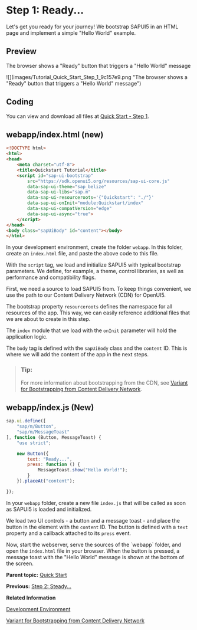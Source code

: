 <!-- loio851bde42e4e1410c96abbe402fa9128c -->

# Step 1: Ready...

Let's get you ready for your journey! We bootstrap SAPUI5 in an HTML page and implement a simple "Hello World" example.



<a name="loio851bde42e4e1410c96abbe402fa9128c__section_cpm_14c_1gb"/>

## Preview

   
  
<a name="loio851bde42e4e1410c96abbe402fa9128c__fig_vf2_vfl_4s"/>The browser shows a "Ready" button that triggers a "Hello World" message

 ![](images/Tutorial_Quick_Start_Step_1_9c157e9.png "The browser shows a "Ready" button that triggers a "Hello World" message") 



<a name="loio851bde42e4e1410c96abbe402fa9128c__section_zzy_mpc_1gb"/>

## Coding

You can view and download all files at [Quick Start - Step 1](https://ui5.sap.com/#/sample/sap.m.tutorial.quickstart.01/preview).



## webapp/index.html \(new\)

```html
<!DOCTYPE html>
<html>
<head>
	<meta charset="utf-8">
	<title>Quickstart Tutorial</title>
	<script id="sap-ui-bootstrap"
		src="https://sdk.openui5.org/resources/sap-ui-core.js"
		data-sap-ui-theme="sap_belize"
		data-sap-ui-libs="sap.m"
		data-sap-ui-resourceroots='{"Quickstart": "./"}'
		data-sap-ui-onInit="module:Quickstart/index"
		data-sap-ui-compatVersion="edge"
		data-sap-ui-async="true">
	</script>
</head>
<body class="sapUiBody" id="content"></body>
</html>
```

In your development environment, create the folder `webapp`. In this folder, create an `index.html` file, and paste the above code to this file.

With the `script` tag, we load and initialize SAPUI5 with typical bootstrap parameters. We define, for example, a theme, control libraries, as well as performance and compatibility flags.

First, we need a source to load SAPUI5 from. To keep things convenient, we use the path to our Content Delivery Network \(CDN\) for OpenUI5.

The bootstrap property `resourceroots` defines the namespace for all resources of the app. This way, we can easily reference additional files that we are about to create in this step.

The `index` module that we load with the `onInit` parameter will hold the application logic.

The `body` tag is defined with the `sapUiBody` class and the `content` ID. This is where we will add the content of the app in the next steps.

> ### Tip:  
> For more information about bootstrapping from the CDN, see [Variant for Bootstrapping from Content Delivery Network](../04_Essentials/variant-for-bootstrapping-from-content-delivery-network-2d3eb2f.md).



<a name="loio851bde42e4e1410c96abbe402fa9128c__section_fh4_t23_1gb"/>

## webapp/index.js \(New\)

```js
sap.ui.define([
	"sap/m/Button",
	"sap/m/MessageToast"
], function (Button, MessageToast) {
	"use strict";

	new Button({
		text: "Ready...",
		press: function () {
			MessageToast.show("Hello World!");
		}
	}).placeAt("content");

});
```

In your `webapp` folder, create a new file `index.js` that will be called as soon as SAPUI5 is loaded and initialized.

We load two UI controls - a button and a message toast - and place the button in the element with the `content` ID. The button is defined with a `text` property and a callback attached to its `press` event.

Now, start the webserver, serve the sources of the \`webapp\` folder, and open the `index.html` file in your browser. When the button is pressed, a message toast with the "Hello World" message is shown at the bottom of the screen.

**Parent topic:** [Quick Start](quick-start-592f36f.md "Unleash your SAPUI5 skills with this simple three-step tutorial. We start with a simple &quot;Hello World&quot; example, and convert it to a minimalist two-page app.")

**Previous:** [Step 2: Steady...](step-2-steady-128214a.md "Now we extend our minimalist HTML page to a basic app with a view and a controller.")

**Related Information**  


[Development Environment](development-environment-7bb04e0.md "This part of the documentation introduces you to some common and recommended use cases for the installation, configuration, and setup of SAPUI5 development environments.")

[Variant for Bootstrapping from Content Delivery Network](../04_Essentials/variant-for-bootstrapping-from-content-delivery-network-2d3eb2f.md "SAPUI5 can either be loaded locally with a relative path from an SAP Web server or externally from a Content Delivery Network (CDN).")

